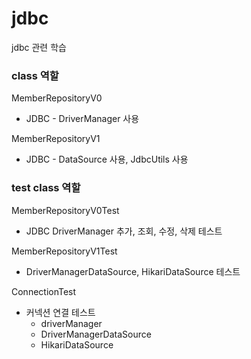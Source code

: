 # jdbc
jdbc 관련 학습

### class 역할
MemberRepositoryV0
* JDBC - DriverManager 사용

MemberRepositoryV1
* JDBC - DataSource 사용, JdbcUtils 사용 

### test class 역할
MemberRepositoryV0Test
* JDBC DriverManager 추가, 조회, 수정, 삭제 테스트

MemberRepositoryV1Test
* DriverManagerDataSource, HikariDataSource 테스트

ConnectionTest
* 커넥션 연결 테스트
  * driverManager
  * DriverManagerDataSource
  * HikariDataSource